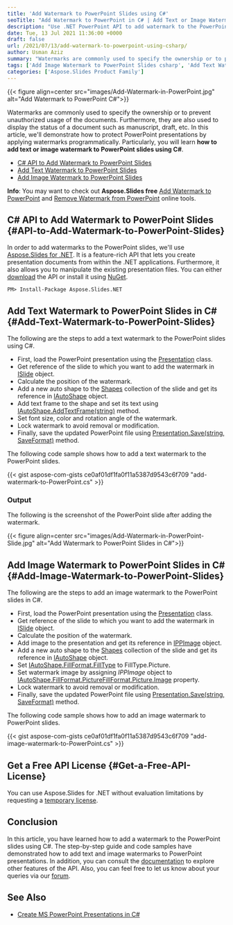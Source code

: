 ```yaml
---
title: 'Add Watermark to PowerPoint Slides using C#'
seoTitle: "Add Watermark to PowerPoint in C# | Add Text or Image Watermark"
description: "Use .NET PowerPoint API to add watermark to the PowerPoint presentations using C#. Add text or image watermarks to the slides seamlessly."
date: Tue, 13 Jul 2021 11:36:00 +0000
draft: false
url: /2021/07/13/add-watermark-to-powerpoint-using-csharp/
author: Usman Aziz
summary: "Watermarks are commonly used to specify the ownership or to prevent unauthorized usage of the documents. In this article, we'll demonstrate how to protect PowerPoint presentations by applying watermarks programmatically. Particularly, you will learn **how to add text or image watermark to PowerPoint slides using C#**."
tags: ['Add Image Watermark to PowerPoint Slides csharp', 'Add Text Watermark to PowerPoint Slides csharp', 'Add Watermark to PowerPoint Csharp']
categories: ['Aspose.Slides Product Family']
---
```




{{< figure align=center src="images/Add-Watermark-in-PowerPoint.jpg" alt="Add Watermark to PowerPoint C#">}}


Watermarks are commonly used to specify the ownership or to prevent unauthorized usage of the documents. Furthermore, they are also used to display the status of a document such as manuscript, draft, etc. In this article, we'll demonstrate how to protect PowerPoint presentations by applying watermarks programmatically. Particularly, you will learn **how to add text or image watermark to PowerPoint slides using C#**.

*   [C# API to Add Watermark to PowerPoint Slides][1]
*   [Add Text Watermark to PowerPoint Slides][2]
*   [Add Image Watermark to PowerPoint Slides][3]

**Info**: You may want to check out **Aspose.Slides free** [Add Watermark to PowerPoint][4] and [Remove Watermark from PowerPoint][5] online tools.

## C# API to Add Watermark to PowerPoint Slides {#API-to-Add-Watermark-to-PowerPoint-Slides}

In order to add watermarks to the PowerPoint slides, we'll use [Aspose.Slides for .NET][6]. It is a feature-rich API that lets you create presentation documents from within the .NET applications. Furthermore, it also allows you to manipulate the existing presentation files. You can either [download][7] the API or install it using [NuGet][8].

```
PM> Install-Package Aspose.Slides.NET
```

## Add Text Watermark to PowerPoint Slides in C# {#Add-Text-Watermark-to-PowerPoint-Slides}

The following are the steps to add a text watermark to the PowerPoint slides using C#.

*   First, load the PowerPoint presentation using the [Presentation][9] class.
*   Get reference of the slide to which you want to add the watermark in [ISlide][10] object.
*   Calculate the position of the watermark.
*   Add a new auto shape to the [Shapes][11] collection of the slide and get its reference in [IAutoShape][12] object.
*   Add text frame to the shape and set its text using [IAutoShape.AddTextFrame(string)][13] method.
*   Set font size, color and rotation angle of the watermark.
*   Lock watermark to avoid removal or modification.
*   Finally, save the updated PowerPoint file using [Presentation.Save(string, SaveFormat)][14] method.

The following code sample shows how to add a text watermark to the PowerPoint slides.

{{< gist aspose-com-gists ce0af01df1fa0f11a5387d9543c6f709 "add-watermark-to-PowerPoint.cs" >}}

### Output

The following is the screenshot of the PowerPoint slide after adding the watermark.



{{< figure align=center src="images/Add-Watermark-in-PowerPoint-Slide.jpg" alt="Add Watermark to PowerPoint Slides in C#">}}


## Add Image Watermark to PowerPoint Slides in C# {#Add-Image-Watermark-to-PowerPoint-Slides}

The following are the steps to add an image watermark to the PowerPoint slides in C#.

*   First, load the PowerPoint presentation using the [Presentation][15] class.
*   Get reference of the slide to which you want to add the watermark in [ISlide][16] object.
*   Calculate the position of the watermark.
*   Add image to the presentation and get its reference in [IPPImage][17] object.
*   Add a new auto shape to the [Shapes][18] collection of the slide and get its reference in [IAutoShape][19] object.
*   Set [IAutoShape.FillFormat.FillType][20] to FillType.Picture.
*   Set watermark image by assigning _IPPImage_ object to [IAutoShape.FillFormat.PictureFillFormat.Picture.Image][21] property.
*   Lock watermark to avoid removal or modification.
*   Finally, save the updated PowerPoint file using [Presentation.Save(string, SaveFormat)][22] method.

The following code sample shows how to add an image watermark to PowerPoint slides.

{{< gist aspose-com-gists ce0af01df1fa0f11a5387d9543c6f709 "add-image-watermark-to-PowerPoint.cs" >}}

## Get a Free API License {#Get-a-Free-API-License}

You can use Aspose.Slides for .NET without evaluation limitations by requesting a [temporary license][23].

## Conclusion

In this article, you have learned how to add a watermark to the PowerPoint slides using C#. The step-by-step guide and code samples have demonstrated how to add text and image watermarks to PowerPoint presentations. In addition, you can consult the [documentation][24] to explore other features of the API. Also, you can feel free to let us know about your queries via our [forum][25].

## See Also

*   [Create MS PowerPoint Presentations in C#][26]




[1]: #API-to-Add-Watermark-to-PowerPoint-Slides
[2]: #Add-Text-Watermark-to-PowerPoint-Slides
[3]: #Add-Image-Watermark-to-PowerPoint-Slides
[4]: https://products.aspose.app/slides/watermark
[5]: https://products.aspose.app/slides/watermark/remove-watermark
[6]: https://products.aspose.com/slides/net
[7]: https://downloads.aspose.com/slides/net
[8]: https://www.nuget.org/packages/Aspose.Slides.Net
[9]: https://apireference.aspose.com/slides/net/aspose.slides/presentation
[10]: https://apireference.aspose.com/slides/net/aspose.slides/islide
[11]: https://apireference.aspose.com/slides/net/aspose.slides/ibaseslide/properties/shapes
[12]: https://apireference.aspose.com/slides/net/aspose.slides/autoshape
[13]: https://apireference.aspose.com/slides/net/aspose.slides/autoshape/methods/addtextframe
[14]: https://apireference.aspose.com/slides/net/aspose.slides.presentation/save/methods/5
[15]: https://apireference.aspose.com/slides/net/aspose.slides/presentation
[16]: https://apireference.aspose.com/slides/net/aspose.slides/islide
[17]: https://apireference.aspose.com/slides/net/aspose.slides/ippimage
[18]: https://apireference.aspose.com/slides/net/aspose.slides/ibaseslide/properties/shapes
[19]: https://apireference.aspose.com/slides/net/aspose.slides/autoshape
[20]: https://apireference.aspose.com/slides/net/aspose.slides/ifillformat/properties/filltype
[21]: https://apireference.aspose.com/slides/net/aspose.slides/islidespicture/properties/image
[22]: https://apireference.aspose.com/slides/net/aspose.slides.presentation/save/methods/5
[23]: https://purchase.aspose.com/temporary-license
[24]: https://docs.aspose.com/slides/net/developer-guide/
[25]: https://forum.aspose.com/
[26]: https://blog.aspose.com/2020/12/04/create-powerpoint-presentations-in-csharp/





